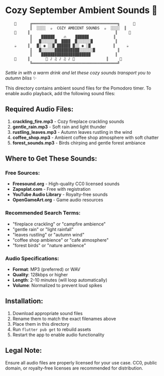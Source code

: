 # Cozy September Ambient Sounds 🍂

```
    🍂      ╔══════════════════════════════════════╗      🍂
           ║  ░░░░  ☕  COZY AMBIENT SOUNDS  ☕  ░░░░  ║
    🍁     ║                                      ║     🍁
           ║    ▓▓▓▓▓▓    🔥    ▓▓▓▓▓▓           ║
           ║   ▓░░░░░░▓  ▓▓▓▓  ▓░░░░░░▓          ║
    ☕     ║   ▓░ ◉ ░░▓ ▓▓▓▓▓▓ ▓░░ ◉ ░▓          ║     ☕
           ║   ▓░░░░░░▓▓▓▓▓▓▓▓▓▓▓░░░░░░▓          ║
           ║    ▓▓▓▓▓▓▓▓▓▓▓▓▓▓▓▓▓▓▓▓▓▓           ║
    🌲     ║       🎵 ♪ ♫ ♪ ♫ ♪ 🎵              ║     🌲
           ╚══════════════════════════════════════╝
```

*Settle in with a warm drink and let these cozy sounds transport you to autumn bliss* ✨

This directory contains ambient sound files for the Pomodoro timer. To enable audio playback, add the following sound files:

## Required Audio Files:

1. **crackling_fire.mp3** - Cozy fireplace crackling sounds
2. **gentle_rain.mp3** - Soft rain and light thunder
3. **rustling_leaves.mp3** - Autumn leaves rustling in the wind
4. **coffee_shop.mp3** - Ambient coffee shop atmosphere with soft chatter
5. **forest_sounds.mp3** - Birds chirping and gentle forest ambiance

## Where to Get These Sounds:

### Free Sources:
- **Freesound.org** - High-quality CC0 licensed sounds
- **Zapsplat.com** - Free with registration
- **YouTube Audio Library** - Royalty-free sounds
- **OpenGameArt.org** - Game audio resources

### Recommended Search Terms:
- "fireplace crackling" or "campfire ambience"
- "gentle rain" or "light rainfall"
- "leaves rustling" or "autumn wind"
- "coffee shop ambience" or "cafe atmosphere" 
- "forest birds" or "nature ambience"

### Audio Specifications:
- **Format**: MP3 (preferred) or WAV
- **Quality**: 128kbps or higher
- **Length**: 2-10 minutes (will loop automatically)
- **Volume**: Normalized to prevent loud spikes

## Installation:
1. Download appropriate sound files
2. Rename them to match the exact filenames above
3. Place them in this directory
4. Run `flutter pub get` to rebuild assets
5. Restart the app to enable audio functionality

## Legal Note:
Ensure all audio files are properly licensed for your use case. CC0, public domain, or royalty-free licenses are recommended for distribution.
